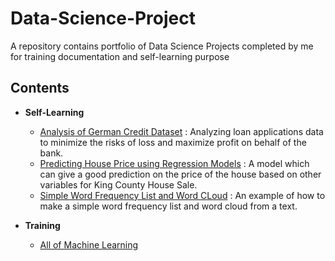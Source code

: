 # Data-Science-Project

A repository contains portfolio of Data Science Projects completed by me for training documentation and self-learning purpose

## Contents

* **Self-Learning**
  * [Analysis of German Credit Dataset](https://github.com/ekosaputro09/Data-Science-Project/blob/master/German%20Credit/German%20Credit.ipynb) : Analyzing loan applications data to minimize the risks of loss and maximize profit on behalf of the bank.
  * [Predicting House Price using Regression Models](https://github.com/ekosaputro09/Data-Science-Project/blob/master/House%20Pricing/House%20Pricing.ipynb) : A model which can give a good prediction on the price of the house based on other variables for King County House Sale.
  * [Simple Word Frequency List and Word CLoud](https://github.com/ekosaputro09/Data-Science-Project/blob/master/Simple%20Word%20Frequency%20List%20and%20Word%20Cloud/FreqList_and_WordCloud.ipynb) : An example of how to make a simple word frequency list and word cloud from a text.

* **Training**
  * [All of Machine Learning](https://github.com/ekosaputro09/Data-Science-Project/tree/master/All%20of%20Machine%20Learning)
